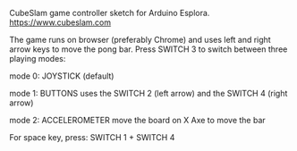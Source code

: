 
CubeSlam game controller sketch for Arduino Esplora.
https://www.cubeslam.com

The game runs on browser (preferably Chrome) and uses left and right arrow keys to move the pong bar.
Press SWITCH 3 to switch between three playing modes:                     

mode 0:   JOYSTICK (default)

mode 1:   BUTTONS
          uses the SWITCH 2 (left arrow) and the SWITCH 4 (right arrow)

mode 2:   ACCELEROMETER
          move the board on X Axe to move the bar

For space key, press: SWITCH 1 + SWITCH 4
